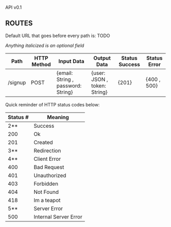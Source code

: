 API v0.1

## ROUTES ##

Default URL that goes before every path is: TODO

*Anything italicized is an optional field*

Path | HTTP Method| Input Data | Output Data | Status Success | Status Error
-----|------------|------------|-------------|----------------|-------------
/signup | POST | {email: String , password: String} | {user: JSON , token: String} | {201} | {400 , 500}

Quick reminder of HTTP status codes below: 

Status # | Meaning
---------|--------
2**  | Success
200 | Ok
201 | Created
3** | Redirection
4** | Client Error
400 | Bad Request
401 | Unauthorized
403 | Forbidden
404 | Not Found
418 | Im a teapot
5** | Server Error
500 | Internal Server Error

